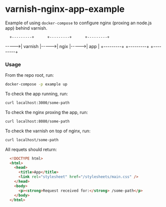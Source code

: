 # varnish-nginx-app-example

Example of using `docker-compose` to configure nginx (proxing an node.js app) behind varnish.

      +---------+      +---------+      +---------+
----->| varnish |----->|  ngix   |----->|   app   |
      +---------+      +---------+      +---------+

### Usage

From the repo root, run:

```bash
docker-compose -p example up
```

To check the app running, run:

```bash
curl localhost:3000/some-path
```

To check the nginx proxing the app, run:

```bash
curl localhost:8080/some-path
```

To check the varnish on top of nginx, run:

```bash
curl localhost/some-path
```

All requets should return:

```html
  <!DOCTYPE html>
  <html>
    <head>
      <title>App</title>
      <link rel="stylesheet" href="/stylesheets/main.css" />
    </head>
    <body>
      <p><strong>Request received for:</strong> /some-path</p>
    </body>
  </html>
```
